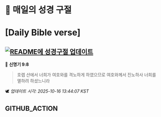 # 🙏 매일의 성경 구절
# [Daily Bible verse]
## [![README에 성경구절 업데이트](https://github.com/DONGSUKA/first_test/actions/workflows/update-readme-bible.yml/badge.svg)](https://github.com/DONGSUKA/first_test/actions/workflows/update-readme-bible.yml)
<!-- START_BIBLE_VERSE -->
📖 **신명기 9:8**
> 호렙 산에서 너희가 여호와를 격노하게 하였으므로 여호와께서 진노하사 너희를 멸하려 하셨느니라

🕊️ _업데이트 시각: 2025-10-16 13:44:07 KST_
  <!-- END_BIBLE_VERSE -->
## GITHUB_ACTION
